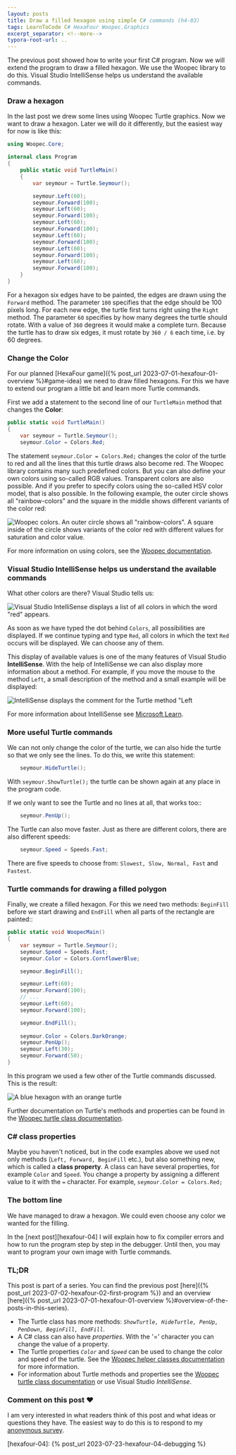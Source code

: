 ```yaml
---
layout: posts
title: Draw a filled hexagon using simple C# commands (h4-03)
tags: LearnToCode C# HexaFour Woopec.Graphics
excerpt_separator: <!--more-->
typora-root-url: ..
---
```


The previous post showed how to write your first C# program. Now we will extend the program to draw a filled hexagon. We use the Woopec library to do this. Visual Studio IntelliSense helps us understand the available commands.

<!--more-->

### Draw a hexagon

In the last post we drew some lines using Woopec Turtle graphics. Now we want to draw a hexagon. Later we will do it differently, but the easiest way for now is like this:
```csharp
using Woopec.Core;

internal class Program
{
    public static void TurtleMain()
    {
        var seymour = Turtle.Seymour();

        seymour.Left(60);
        seymour.Forward(100);
        seymour.Left(60);
        seymour.Forward(100);
        seymour.Left(60);
        seymour.Forward(100);
        seymour.Left(60);
        seymour.Forward(100);
        seymour.Left(60);
        seymour.Forward(100);
        seymour.Left(60);
        seymour.Forward(100);
    }
}
```

For a hexagon six edges have to be painted, the edges are drawn using the `Forward` method. The parameter `100` specifies that the edge should be 100 pixels long. For each new edge, the turtle first turns right using the `Right` method. The parameter `60` specifies by how many degrees the turtle should rotate. With a value of `360` degrees it would make a complete turn. Because the turtle has to draw six edges, it must rotate by `360 / 6` each time, i.e. by 60 degrees.

### Change the Color

For our planned [HexaFour game]({% post_url 2023-07-01-hexafour-01-overview %}#game-idea) we need to draw filled hexagons. For this we have to extend our program a little bit and learn more Turtle commands.

First we add a statement to the second line of our `TurtleMain` method that changes the **Color**:

```csharp
public static void TurtleMain()
{
    var seymour = Turtle.Seymour();
    seymour.Color = Colors.Red;
```

The statement `seymour.Color = Colors.Red;` changes the color of the turtle to red and all the lines that this turtle draws also become red. The Woopec library contains many such predefined colors. But you can also define your own colors using so-called RGB values. Transparent colors are also possible. And if you prefer to specify colors using the so-called HSV color model, that is also possible. In the following example, the outer circle shows all "rainbow-colors" and the square in the middle shows different variants of the color red:

![Woopec colors. An outer circle shows all "rainbow-colors". A square inside of the circle shows variants of the color red with different values for saturation and color value.](/assets/images/WoopecHSVColorSample.png)

For more information on using colors, see the [Woopec documentation][woopec-doc-helper-classes].

### Visual Studio IntelliSense helps us understand the available commands

What other colors are there? Visual Studio tells us:

![Visual Studio IntelliSense displays a list of all colors in which the word "red" appears.](/assets/images/hexafour/VSShowsColors.png)

As soon as we have typed the dot behind `Colors`, all possibilities are displayed. If we continue typing and type `Red`, all colors in which the text `Red` occurs will be displayed. We can choose any of them. 

This display of available values is one of the many features of Visual Studio **IntelliSense**.  With the help of IntelliSense we can also display more information about a method. For example, if you move the mouse to the method `Left`, a small description of the method and a small example will be displayed:

![IntelliSense displays the comment for the Turtle method "Left ](/assets/images/hexafour/VSIntelliSenseMethodComment.png)

For more information about IntelliSense see [Microsoft Learn](https://learn.microsoft.com/en-us/visualstudio/ide/using-intellisense?view=vs-2022).

### More useful Turtle commands

We can not only change the color of the turtle, we can also hide the turtle so that we only see the lines. To do this, we write this statement:

```csharp
    seymour.HideTurtle();
```

With `seymour.ShowTurtle();` the turtle can be shown again at any place in the program code.

If we only want to see the Turtle and no lines at all, that works too::

```csharp
    seymour.PenUp();
```

The Turtle can also move faster. Just as there are different colors, there are also different speeds:

```csharp
    seymour.Speed = Speeds.Fast;
```

There are five speeds to choose from: `Slowest, Slow, Normal, Fast` and `Fastest`. 

### Turtle commands for drawing a filled polygon

Finally, we create a filled hexagon. For this we need two methods: `BeginFill` before we start drawing and `EndFill` when all parts of the rectangle are painted::

```csharp
public static void WoopecMain()
{
    var seymour = Turtle.Seymour();
    seymour.Speed = Speeds.Fast;
    seymour.Color = Colors.CornflowerBlue;

    seymour.BeginFill();

    seymour.Left(60);
    seymour.Forward(100);
    // ...
    seymour.Left(60);
    seymour.Forward(100);

    seymour.EndFill();
    
    seymour.Color = Colors.DarkOrange;
    seymour.PenUp();
    seymour.Left(30);
    seymour.Forward(50);
}    
```

In this program we used a few other of the Turtle commands discussed. This is the result:

![A blue hexagon with an orange turtle](/assets/images/hexafour/TurtleWithFilledHexagon.png)

Further documentation on Turtle's methods and properties can be found in the [Woopec turtle class documentation][Woopec-doc-turtle-class].

### C# class properties

Maybe you haven't noticed, but in the code examples above we used not only methods (`Left, Forward, BeginFill` etc.), but also something new, which is called a **class property**. A class can have several properties, for example `Color` and `Speed`. You change a property by assigning a different value to it with the `=` character. For example, `seymour.Color = Colors.Red;` 

### The bottom line

We have managed to draw a hexagon. We could even choose any color we wanted for the filling.

In the [next post][hexafour-04] I will explain how to fix compiler errors and how to run the program step by step in the debugger. Until then, you may want to program your own image with Turtle commands.

### TL;DR

This post is part of a series. You can find the previous post [here]({% post_url 2023-07-02-hexafour-02-first-program %}) and an overview [here]({% post_url 2023-07-01-hexafour-01-overview %}#overview-of-the-posts-in-this-series).

* The Turtle class has more methods: *`ShowTurtle, HideTurtle, PenUp, PenDown, BeginFill, EndFill`*.
* A C# class can also have *properties*. With the '=' character you can change the value of a property.
* The Turtle properties *`Color`*  and *`Speed`* can be used to change the color and speed of the turtle. See the [Woopec helper classes documentation][Woopec-doc-helper-classes] for more information.
* For information about Turtle methods and properties see the [Woopec turtle class documentation][Woopec-doc-turtle-class] or use Visual Studio *IntelliSense*.



### Comment on this post ❤️

I am very interested in what readers think of this post and what ideas or questions they have. The easiest way to do this is to respond to my [anonymous survey](https://forms.office.com/r/75J71v6eg5).



[Woopec-doc-turtle-class]: https://frank.woopec.net/woopec_docs/Turtle.html

[Woopec-doc-helper-classes]: https://frank.woopec.net/woopec_docs/HelperClasses.html

[hexafour-04]: {% post_url 2023-07-23-hexafour-04-debugging %}
